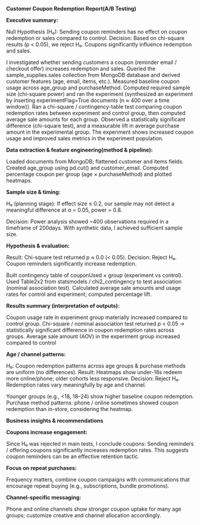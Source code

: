 **Customer Coupon Redemption Report(A/B Testing)**

**Executive summary:**

Null Hypothesis (H₀): Sending coupon reminders has no effect on coupon redemption or sales compared to control.
Decision: Based on chi-square results (p < 0.05), we reject H₀. Coupons significantly influence redemption and sales.

I investigated whether sending customers a coupon (reminder email / checkout offer) increases redemption and sales.
Queried the sample_supplies.sales collection from MongoDB database and derived customer features (age, email, items, etc.).
Measured baseline coupon usage across age_group and purchaseMethod.
Computed required sample size (chi-square power) and ran the experiment (synthesized an experiment by inserting experimentFlag=True documents (n ≈ 400 over a time window)).
Ran a chi-square / contingency-table test comparing coupon redemption rates between experiment and control group, then computed average sale amounts for each group.
Observed a statistically significant difference (chi-square test), and a measurable lift in average purchase amount in the experimental group.
The experiment shows increased coupon usage and improved sales metrics in the experiment population.



**Data extraction & feature engineering(method & pipeline):**

Loaded documents from MongoDB; flattened customer and items fields.
Created age_group using pd.cut() and customer_email.
Computed percentage coupon per group (age × purchaseMethod) and plotted heatmaps.

**Sample size & timing:**

H₀ (planning stage): If effect size ≤ 0.2, our sample may not detect a meaningful difference at α = 0.05, power = 0.8.

Decision: Power analysis showed ~400 observations required in a timeframe of 200days. 
With synthetic data, I achieved sufficient sample size.


**Hypothesis & evaluation:**

Result: Chi-square test returned p ≈ 0.0 (< 0.05).
Decision: Reject H₀. Coupon reminders significantly increase redemption.

Built contingency table of couponUsed × group (experiment vs control).
Used Table2x2 from statsmodels / chi2_contingency to test association (nominal association test).
Calculated average sale amounts and usage rates for control and experiment; computed percentage lift.


**Results summary (interpretation of outputs):**

Coupon usage rate in experiment group materially increased compared to control group.
Chi-square / nominal association test returned p < 0.05 → statistically significant difference in coupon redemption rates across groups.
Average sale amount (AOV) in the experiment group increased compared to control

**Age / channel patterns:**

H₀: Coupon redemption patterns across age groups & purchase methods are uniform (no differences).
Result: Heatmaps show under-18s redeem more online/phone; older cohorts less responsive.
Decision: Reject H₀. Redemption rates vary meaningfully by age and channel.

Younger groups (e.g., <18, 18–24) show higher baseline coupon redemption.
Purchase method patterns: phone / online sometimes showed coupon redemption than in-store, considering the heatmap.


**Business insights & recommendations**

**Coupons increase engagement:**

Since H₀ was rejected in main tests, I conclude coupons:
Sending reminders / offering coupons significantly increases redemption rates.
This suggests coupon reminders can be an effective retention tactic.

**Focus on repeat purchases:**

Frequency matters, combine coupon campaigns with communications that encourage repeat buying (e.g., subscriptions, bundle promotions).

**Channel-specific messaging:**

Phone and online channels show stronger coupon uptake for many age groups;
customize creative and channel allocation accordingly.
